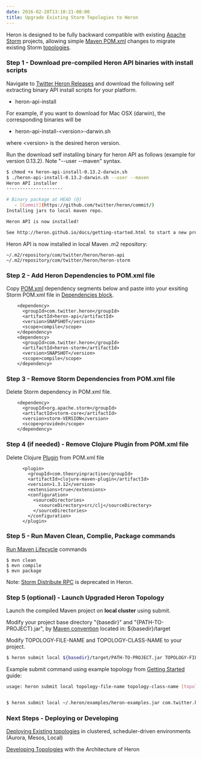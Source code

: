 ```yaml
---
date: 2016-02-28T13:10:21-08:00
title: Upgrade Existing Storm Topologies to Heron
---
```


Heron is designed to be fully backward compatible with existing [Apache Storm](http://storm.apache.org/index.html) projects, allowing simple [Maven POM.xml](https://maven.apache.org/pom.html) changes to migrate existing Storm [topologies](../concepts/topologies).

### Step 1 - Download pre-compiled Heron API binaries with install scripts

Navigate to [Twitter Heron Releases](https://github.com/twitter/heron/releases) and
download the following self extracting binary API install scripts for your platform. 

* heron-api-install

For example, if you want to download for Mac OSX (darwin), the 
corresponding binaries will be

* heron-api-install-\<version\>-darwin.sh

where \<version\> is the desired heron version.

Run the download self installing binary for heron API as follows (example for version 0.13.2). Note "--user --maven" syntax.  
```bash
$ chmod +x heron-api-install-0.13.2-darwin.sh
$ ./heron-api-install-0.13.2-darwin.sh --user --maven
Heron API installer
---------------------

# Binary package at HEAD (@)
   - [Commit](https://github.com/twitter/heron/commit/)
Installing jars to local maven repo.

Heron API is now installed!

See http://heron.github.io/docs/getting-started.html to start a new project!
```

Heron API is now installed in local Maven .m2 repository:
```
~/.m2/repository/com/twitter/heron/heron-api
~/.m2/repository/com/twitter/heron/heron-storm
```

### Step 2 - Add Heron Dependencies to POM.xml file

Copy [POM.xml](https://maven.apache.org/pom.html) dependency segments below and paste into your exsiting Storm POM.xml file in [Dependencies block](https://maven.apache.org/pom.html#Dependencies).
```
    <dependency>
      <groupId>com.twitter.heron</groupId>
      <artifactId>heron-api</artifactId>
      <version>SNAPSHOT</version>
      <scope>compile</scope>
    </dependency>
    <dependency>
      <groupId>com.twitter.heron</groupId>
      <artifactId>heron-storm</artifactId>
      <version>SNAPSHOT</version>
      <scope>compile</scope>
    </dependency>
```

### Step 3 - Remove Storm Dependencies from POM.xml file
Delete Storm dependency in POM.xml file.
```
    <dependency>
      <groupId>org.apache.storm</groupId>
      <artifactId>storm-core</artifactId>
      <version>storm-VERSION</version>
      <scope>provided</scope>
    </dependency>
```

### Step 4 (if needed) - Remove Clojure Plugin from POM.xml file
Delete Clojure [Plugin](https://maven.apache.org/pom.html#Plugins) from POM.xml file
```
      <plugin>
        <groupId>com.theoryinpractise</groupId>
        <artifactId>clojure-maven-plugin</artifactId>
        <version>1.3.12</version>
        <extensions>true</extensions>
        <configuration>
          <sourceDirectories>
            <sourceDirectory>src/clj</sourceDirectory>
          </sourceDirectories>
        </configuration>
      </plugin>
```

### Step 5 - Run Maven Clean, Complie, Package commands
[Run Maven Lifecycle](https://maven.apache.org/run.html) commands
```
$ mvn clean
$ mvn compile
$ mvn package
``` 
Note: [Storm Distribute RPC](http://storm.apache.org/releases/0.10.0/Distributed-RPC.html) is deprecated in Heron.

### Step 5 (optional) - Launch Upgraded Heron Topology
Launch the compiled Maven project on **local cluster** using submit.

Modify your project base directory "{basedir}" and "{PATH-TO-PROJECT}.jar", by [Maven convention](https://maven.apache.org/guides/getting-started/) located in: ${basedir}/target

Modify TOPOLOGY-FILE-NAME and TOPOLOGY-CLASS-NAME to your project.
```bash
$ heron submit local ${basedir}/target/PATH-TO-PROJECT.jar TOPOLOGY-FILE-NAME TOPOLOGY-CLASS-NAME
```

Example submit command using example topology from [Getting Started](../getting-started) guide:

```bash
usage: heron submit local topology-file-name topology-class-name [topology-args]


$ heron submit local ~/.heron/examples/heron-examples.jar com.twitter.heron.examples.ExclamationTopology ExclamationTopology

```

### Next Steps - Deploying or Developing

[Deploying Existing topologies](../operators/deployment/README) in clustered, scheduler-driven environments (Aurora, Mesos, Local)

[Developing Topologies](../concepts/architecture) with the Architecture of Heron